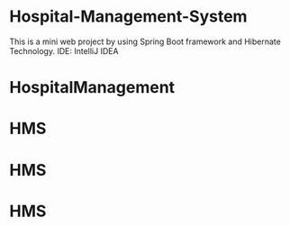 ﻿# Hospital-Management-System

This is a mini web project by using Spring Boot framework and Hibernate Technology.
IDE: IntelliJ IDEA
# HospitalManagement
# HMS
# HMS
# HMS
